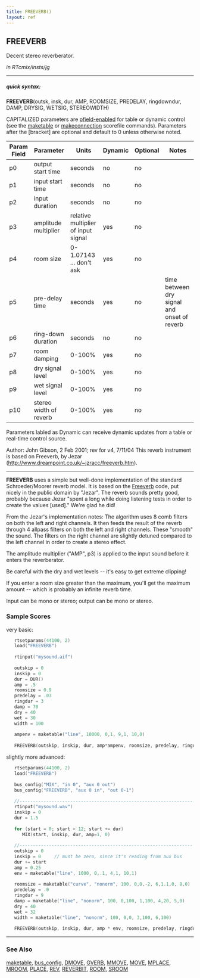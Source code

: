 ```yaml
---
title: FREEVERB()
layout: ref
---
```


## FREEVERB

Decent stereo reverberator.

*in RTcmix/insts/jg*  
  

-----

##### quick syntax:

**FREEVERB**(outsk, insk, dur, AMP, ROOMSIZE, PREDELAY, ringdowndur,
DAMP, DRYSIG, WETSIG, STEREOWIDTH)

CAPITALIZED parameters are [pfield-enabled](pfield-enabled.html) for
table or dynamic control (see the
[maketable](../scorefile/maketable.html) or
[makeconnection](../scorefile/makeconnection.html) scorefile
commands). Parameters after the \[bracket\] are optional and default to
0 unless otherwise noted.


Param Field	| Parameter | Units | Dynamic | Optional | Notes
----------- | --------- | ----- | -------- | --------- | ---------
p0 | output start time | seconds | no | no | 
p1 | input start time | seconds | no | no | 
p2 | input duration | seconds | no | no | 
p3 | amplitude multiplier | relative multiplier of input signal | yes | no | 
p4 | room size | 0-1.07143 ... don't ask | yes | no | 
p5 | pre-delay time | seconds | yes | no | time between dry signal and onset of reverb
p6 | ring-down duration | seconds | no | no | 
p7 | room damping | 0-100% | yes | no | 
p8 | dry signal level | 0-100% | yes | no | 
p9 | wet signal level | 0-100% | yes | no | 
p10 | stereo width of reverb | 0-100% | yes | no | 

Parameters labled as Dynamic can receive dynamic updates from a table or real-time control source.

   Author: John Gibson, 2 Feb 2001; rev for v4, 7/11/04
   This reverb instrument is based on Freeverb, by Jezar
   (http://www.dreampoint.co.uk/~jzracc/freeverb.htm).

  

-----

  
**FREEVERB** uses a simple but well-done implementation of the standard
Schroeder/Moorer reverb model. It is based on the
[Freeverb](http://www.dreampoint.co.uk/~jzracc/freeverb.htm) code, put
nicely in the public domain by "Jezar". The reverb sounds pretty good,
probably because Jezar "spent a long while doing listening tests in
order to create the values \[used\]." We're glad he did\!

From the Jezar's implementation notes: The algorithm uses 8 comb filters
on both the left and right channels. It then feeds the result of the
reverb through 4 allpass filters on both the left and right channels.
These "smooth" the sound. The filters on the right channel are slightly
detuned compared to the left channel in order to create a stereo effect.

The amplitude multiplier ("AMP", p3) is applied to the input sound
before it enters the reverberator.

Be careful with the dry and wet levels -- it's easy to get extreme
clipping\!

If you enter a room size greater than the maximum, you'll get the
maximum amount -- which is probably an infinite reverb time.

Input can be mono or stereo; output can be mono or stereo.

### Sample Scores

very basic:

```cpp
   rtsetparams(44100, 2)
   load("FREEVERB")
   
   rtinput("mysound.aif")
   
   outskip = 0
   inskip = 0
   dur = DUR()
   amp = .5
   roomsize = 0.9
   predelay = .03
   ringdur = 3
   damp = 70
   dry = 40
   wet = 30
   width = 100
   
   ampenv = maketable("line", 10000, 0,1, 9,1, 10,0)
   
   FREEVERB(outskip, inskip, dur, amp*ampenv, roomsize, predelay, ringdur, damp, dry, wet, width)
```

  
  
slightly more advanced:

```cpp
   rtsetparams(44100, 2)
   load("FREEVERB")
   
   bus_config("MIX", "in 0", "aux 0 out")
   bus_config("FREEVERB", "aux 0 in", "out 0-1")
   
   //-----------------------------------------------------------------
   rtinput("mysound.wav")
   inskip = 0
   dur = 1.5
   
   for (start = 0; start < 12; start += dur)
      MIX(start, inskip, dur, amp=1, 0)
   
   //-----------------------------------------------------------------
   outskip = 0
   inskip = 0     // must be zero, since it's reading from aux bus
   dur += start
   amp = 0.25
   env = maketable("line", 1000, 0,.1, 4,1, 10,1)
   
   roomsize = maketable("curve", "nonorm", 100, 0,0,-2, 6,1.1,0, 8,0)
   predelay = .0
   ringdur = 9
   damp = maketable("line", "nonorm", 100, 0,100, 1,100, 4,20, 5,0)
   dry = 40
   wet = 32
   width = maketable("line", "nonorm", 100, 0,0, 3,100, 6,100)
   
   FREEVERB(outskip, inskip, dur, amp * env, roomsize, predelay, ringdur, damp, dry, wet, width)
```

  

-----

### See Also

[maketable](../scorefile/maketable.html),
[bus\_config](../scorefile/bus_config.html), [DMOVE](DMOVE.html),
[GVERB](GVERB.html), [MMOVE](MMOVE.html), [MOVE](MOVE.html),
[MPLACE](MPLACE.html), [MROOM](MROOM.html), [PLACE](PLACE.html),
[REV](REV.html), [REVERBIT](REVERBIT.html), [ROOM](ROOM.html),
[SROOM](SROOM.html)
